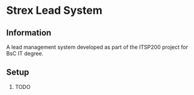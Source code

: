 # Strex Lead System

Information 
----
A lead management system developed as part of the ITSP200 project for BsC IT degree.

Setup
----

1. TODO
